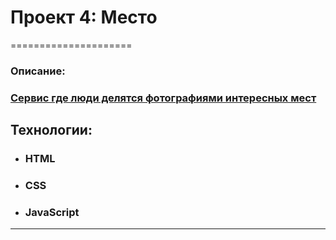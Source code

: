 # Проект 4: Место
=====================

### Oписание:

### [Cервис где люди делятся фотографиями интересных мест](https://lookatmixer.github.io/mesto-react/)

## Технологии:

- ### HTML
- ### CSS
- ### JavaScript

---
